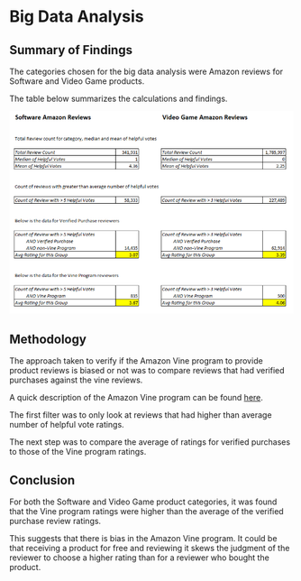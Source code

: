 # Big Data Analysis

## Summary of Findings

The categories chosen for the big data analysis were Amazon reviews for Software and Video Game products.  

The table below summarizes the calculations and findings.  

![summary table](../Images/summary_table.png)

## Methodology

The approach taken to verify if the Amazon Vine program to provide product reviews is biased or not was to compare reviews that had verified purchases against the vine reviews.  

A quick description of the Amazon Vine program can be found [here](https://www.amazon.com/vine/about?ie=UTF8).  

The first filter was to only look at reviews that had higher than average number of helpful vote ratings.  

The next step was to compare the average of ratings for verified purchases to those of the Vine program ratings.  

## Conclusion

For both the Software and Video Game product categories, it was found that the Vine program ratings were higher than the average of the verified purchase review ratings.  

This suggests that there is bias in the Amazon Vine program. It could be that receiving a product for free and reviewing it skews the judgment of the reviewer to choose a higher rating than for a reviewer who bought the product.